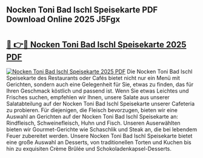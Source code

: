 ## Nocken Toni Bad Ischl Speisekarte PDF Download Online 2025 J5Fgx

# <h2><a href="http://gc6edxf.nevu.top/?p=Nocken+Toni+Bad+Ischl+Speisekarte">🔗 👉🔴 Nocken Toni Bad Ischl Speisekarte 2025 PDF</a></h2>

[![Nocken Toni Bad Ischl Speisekarte 2025 PDF](https://i.imgur.com/dBaPXMq.png)](http://gc6edxf.nevu.top/?p=Nocken+Toni+Bad+Ischl+Speisekarte)
Die Nocken Toni Bad Ischl Speisekarte des Restaurants oder Cafés bietet nicht nur ein Menü mit Gerichten, sondern auch eine Gelegenheit für Sie, etwas zu finden, das für Ihren Geschmack köstlich und passend ist. Wenn Sie etwas Leichtes und Frisches suchen, empfehlen wir Ihnen, unsere Salate aus unserer Salatabteilung auf der Nocken Toni Bad Ischl Speisekarte unserer Cafeteria zu probieren. Für diejenigen, die Fleisch bevorzugen, bieten wir eine Auswahl an Gerichten auf der Nocken Toni Bad Ischl Speisekarte an: Rindfleisch, Schweinefleisch, Huhn und Fisch. Unseren Auserwählten bieten wir Gourmet-Gerichte wie Schaschlik und Steak an, die bei lebendem Feuer zubereitet werden. Unsere Nocken Toni Bad Ischl Speisekarte bietet eine große Auswahl an Desserts, von traditionellen Torten und Kuchen bis hin zu exquisiten Crème Brûlée und Schokoladenkapsel-Desserts.
